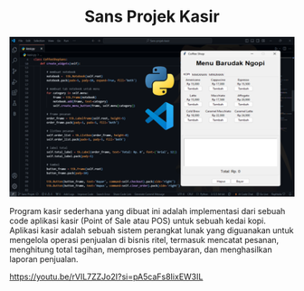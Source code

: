 <h1 align="center">Sans Projek Kasir</h1>
<img src="Thumbnail Youtube.png">
<p>Program kasir sederhana yang dibuat ini adalah implementasi dari sebuah code aplikasi
kasir (Point of Sale atau POS) untuk sebuah kedai kopi. Aplikasi kasir adalah sebuah sistem
perangkat lunak yang diguanakan untuk mengelola operasi penjualan di bisnis ritel, termasuk
mencatat pesanan, menghitung total tagihan, memproses pembayaran, dan menghasilkan
laporan penjualan.</p>
<p>
  <a href="https://youtu.be/rVIL7ZZJo2I?si=pA5caFs8IixEW3IL">https://youtu.be/rVIL7ZZJo2I?si=pA5caFs8IixEW3IL</a>
</p>
